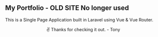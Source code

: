 
## My Portfolio - OLD SITE No longer used

This is a Single Page Application built in Laravel using Vue & Vue Router.

<p align="center">✌️ Thanks for checking it out. - Tony</p>
